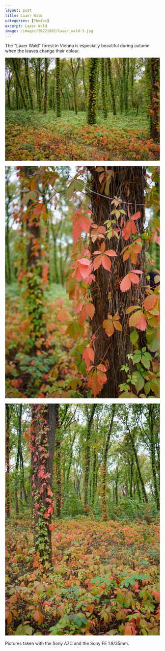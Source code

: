 ```yaml
---
layout: post
title: Laaer Wald
categories: [Photos]
excerpt: Laaer Wald 
image: /images/20221002/laaer_wald-3.jpg
---
```


The "Laaer Wald" forest in Vienna is especially beautiful during autumn when the leaves change their colour.
 

![Laaer Wald - Vienna](../images/20221002/laaer_wald-1.jpg)

![Laaer Wald - Vienna](../images/20221002/laaer_wald-2.jpg)

![Laaer Wald - Vienna](../images/20221002/laaer_wald-3.jpg)


Pictures taken with the Sony A7C and the Sony FE 1.8/35mm.
